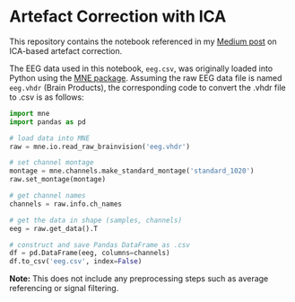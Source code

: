 # Artefact Correction with ICA

This repository contains the notebook referenced in my [Medium post](https://medium.com/@thomas.a.dorfer/artefact-correction-with-ica-53afb63ad300) on ICA-based artefact correction.

The EEG data used in this notebook, `eeg.csv`, was originally loaded into Python using the [MNE package](https://mne.tools/stable/index.html). Assuming the raw EEG data file is named `eeg.vhdr` (Brain Products), the corresponding code to convert the .vhdr file to .csv is as follows:

```python
import mne
import pandas as pd

# load data into MNE
raw = mne.io.read_raw_brainvision('eeg.vhdr')

# set channel montage
montage = mne.channels.make_standard_montage('standard_1020')
raw.set_montage(montage)

# get channel names
channels = raw.info.ch_names

# get the data in shape (samples, channels)
eeg = raw.get_data().T

# construct and save Pandas DataFrame as .csv
df = pd.DataFrame(eeg, columns=channels)
df.to_csv('eeg.csv', index=False)

```

**Note:** This does not include any preprocessing steps such as average referencing or signal filtering.
